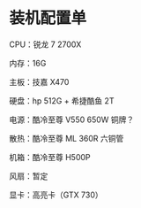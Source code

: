 # 装机配置单

CPU：锐龙 7 2700X

内存：16G

主板：技嘉 X470

硬盘：hp 512G + 希捷酷鱼 2T

电源：酷冷至尊 V550 650W 铜牌？

散热：酷冷至尊 ML 360R 六铜管

机箱：酷冷至尊 H500P

风扇：暂定

显卡：高亮卡（GTX 730）
